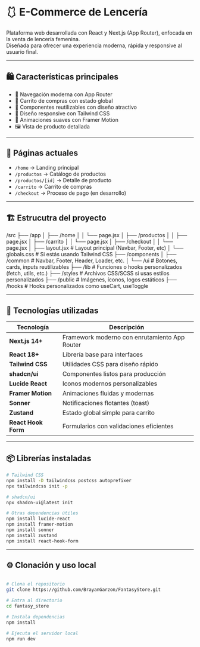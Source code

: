 # 🩱 E-Commerce de Lencería

Plataforma web desarrollada con React y Next.js (App Router), enfocada en la venta de lencería femenina.  
Diseñada para ofrecer una experiencia moderna, rápida y responsive al usuario final.

---

## 🛍️ Características principales

- 🔄 Navegación moderna con App Router
- 🛒 Carrito de compras con estado global
- 🧩 Componentes reutilizables con diseño atractivo
- 📱 Diseño responsive con Tailwind CSS
- 🎨 Animaciones suaves con Framer Motion
- 🖼️ Vista de producto detallada

---

## 📄 Páginas actuales

- `/home` → Landing principal
- `/productos` → Catálogo de productos
- `/productos/[id]` → Detalle de producto
- `/carrito` → Carrito de compras
- `/checkout` → Proceso de pago (en desarrollo)

---


## 🏗️ Estrucutra del proyecto 

/src
├── /app
│   ├── /home
│   │   └── page.jsx
│   ├── /productos
│   │   ├── page.jsx
│   ├── /carrito
│   │   └── page.jsx
│   ├── /checkout
│   │   └── page.jsx
│   ├── layout.jsx         # Layout principal (Navbar, Footer, etc)
│   └── globals.css        # Si estás usando Tailwind CSS
├── /components
│   ├── /common            # Navbar, Footer, Header, Loader, etc.
│   └── /ui                # Botones, cards, inputs reutilizables
├── /lib                   # Funciones o hooks personalizados (fetch, utils, etc.)
├── /styles                # Archivos CSS/SCSS si usas estilos personalizados
├── /public                # Imágenes, íconos, logos estáticos
├── /hooks                 # Hooks personalizados como useCart, useToggle

---

## 🚀 Tecnologías utilizadas

| Tecnología       | Descripción                                 |
|------------------|---------------------------------------------|
| **Next.js 14+**   | Framework moderno con enrutamiento App Router |
| **React 18+**     | Librería base para interfaces               |
| **Tailwind CSS**  | Utilidades CSS para diseño rápido           |
| **shadcn/ui**     | Componentes listos para producción          |
| **Lucide React**  | Iconos modernos personalizables             |
| **Framer Motion** | Animaciones fluidas y modernas              |
| **Sonner**        | Notificaciones flotantes (toast)            |
| **Zustand**       | Estado global simple para carrito           |
| **React Hook Form** | Formularios con validaciones eficientes  |

---

## 📦 Librerías instaladas

```bash
# Tailwind CSS
npm install -D tailwindcss postcss autoprefixer
npx tailwindcss init -p

# shadcn/ui
npx shadcn-ui@latest init

# Otras dependencias útiles
npm install lucide-react
npm install framer-motion
npm install sonner
npm install zustand
npm install react-hook-form
```
---


## ⚙️ Clonación y uso local
```bash

# Clona el repositorio
git clone https://github.com/BrayanGarzon/FantasyStore.git

# Entra al directorio
cd fantasy_store

# Instala dependencias
npm install

# Ejecuta el servidor local
npm run dev
```

